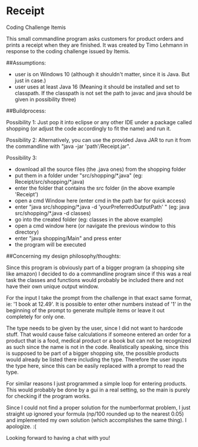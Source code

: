 # Receipt
Coding Challenge Itemis

This small commandline program asks customers for product orders and prints a receipt when they are finished. It was created by Timo Lehmann in response to the coding challenge issued by Itemis.

##Assumptions:

- user is on Windows 10 (although it shouldn't matter, since it is Java. But just in case.)
- user uses at least Java 16 (Meaning it should be installed and set to classpath. If the classpath is not set the path to javac and java should be given in possibility                               three)

##Buildprocess:

Possibility 1: Just pop it into eclipse or any other IDE under a package called shopping (or adjust the code accordingly to fit the name) and run it. 

Possibility 2: Alternatively, you can use the provided Java JAR to run it from the commandline with "java -jar 'path'/Receipt.jar".

Possibility 3: 
  - download all the source files (the .java ones) from the shopping folder
  - put them in a folder under "src/shopping/\*.java" (eg: Receipt/src/shopping/\*.java)
  - enter the folder that contains the src folder (in the above example 'Receipt')
  - open a cmd Window here (enter cmd in the path bar for quick access)
  - enter "java src/shopping/\*.java -d 'yourPreferredOutputPath' " (eg: java src/shopping/\*.java -d classes)
  - go into the created folder (eg: classes in the above example)
  - open a cmd window here (or navigate the previous window to this directory)
  - enter "java shopping/Main" and press enter
  - the program will be executed


##Concerning my design philosophy/thoughts:

Since this program is obviously part of a bigger program (a shopping site like amazon) I decided to do a commandline program since if this was a real task the classes and functions would probably be included there and not have their own unique output window.

For the input I take the prompt from the challenge in that exact same format, ie: '1 book at 12.49'. It is possible to enter other numbers instead of '1' in the beginning of the prompt to generate multiple items or leave it out completely for only one.

The type needs to be given by the user, since I did not want to hardcode stuff. That would cause false calculations if someone entered an order for a product that is a food, medical product or a book but can not be recognized as such since the name is not in the code. Realistically speaking, since this is supposed to be part of a bigger shopping site, the possible products would already be listed there including the type. Therefore the user inputs the type here, since this can be easily replaced with a prompt to read the type.

For similar reasons I just programmed a simple loop for entering products. This would probably be done by a gui in a real setting, so the main is purely for checking if the program works.

Since I could not find a proper solution for the numberformat problem, I just straight up ignored your formula (np/100 rounded up to the nearest 0.05) and implemented my own solution (which accomplishes the same thing). I apologize. :(

Looking forward to having a chat with you!

